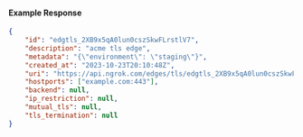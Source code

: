 <!-- Code generated for API Clients. DO NOT EDIT. -->

#### Example Response

```json
{
	"id": "edgtls_2XB9x5qA0lun0cszSkwFLrstlV7",
	"description": "acme tls edge",
	"metadata": "{\"environment\": \"staging\"}",
	"created_at": "2023-10-23T20:10:48Z",
	"uri": "https://api.ngrok.com/edges/tls/edgtls_2XB9x5qA0lun0cszSkwFLrstlV7",
	"hostports": ["example.com:443"],
	"backend": null,
	"ip_restriction": null,
	"mutual_tls": null,
	"tls_termination": null
}
```
